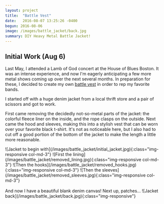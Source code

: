 ```yaml
---
layout: project
title:  "Battle Vest"
date:   2016-08-07 13:25:26 -0400
begun: 2016-08-06
image: /images/battle_jacket/back.jpg
summary: DIY Heavy Metal Battle Jacket!
---
```


## Initial Work (Aug 6)
Last May, I attended a Lamb of God concert at the House of Blues Boston. It was an intense experience, and now I'm eagerly anticipating a few more metal shows coming up over the next several months. In preparation for these, I decided to create my own [battle vest](https://en.wikipedia.org/wiki/Cut-off) in order to rep my favorite bands. 

I started off with a huge denim jacket from a local thrift store and a pair of scissors and got to work. 

First came removing the decidedly not-so-metal parts of the jacket: the colorful fleece liner on the inside, and the rope clasps on the outside. Next came the hood and sleeves, making this into a stylish vest that can be worn over your favorite black t-shirt. It's not as noticeable here, but I also had to cut off a good portion of the bottom of the jacket to make the length a little more reasonable. 

<div class="row" markdown="1">
![Jacket to begin with](/images/battle_jacket/initial_jacket.jpg){:class="img-responsive col-md-3"}
![First the lining](/images/battle_jacket/removed_lining.jpg){:class="img-responsive col-md-3"}
![Then the hooks](/images/battle_jacket/removed_hooks.jpg){:class="img-responsive col-md-3"}
![Then the sleeves](/images/battle_jacket/removed_sleeves.jpg){:class="img-responsive col-md-3"}
</div>
<br>
And now I have a beautiful blank denim canvas! Next up, patches...
![Jacket back](/images/battle_jacket/back.jpg){:class="img-responsive"}
